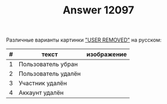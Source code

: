 ﻿---
title: "Answer 12097"
se.owner.user_id: 474588
se.owner.display_name: "ΝNL993"
se.owner.link: "https://ru.meta.stackoverflow.com/users/474588/%ce%9dnl993"
se.answer_id: 12097
se.question_id: 12079
se.post_type: answer
se.is_accepted: False
---
<p>Различные варианты картинки <a href="https://i.stack.imgur.com/IuXwq.png" rel="nofollow noreferrer">&quot;USER REMOVED&quot;</a> на русском:</p>
<div class="s-table-container">
<table class="s-table">
<thead>
<tr>
<th>#</th>
<th>текст</th>
<th>изображение</th>
</tr>
</thead>
<tbody>
<tr>
<td>1</td>
<td>Пользователь убран</td>
<td><img src="https://i.stack.imgur.com/MDcQm.png" alt="" /></td>
</tr>
<tr>
<td>2</td>
<td>Пользователь удалён</td>
<td><img src="https://i.stack.imgur.com/dbHaQ.png" alt="" /></td>
</tr>
<tr>
<td>3</td>
<td>Участник удалён</td>
<td><img src="https://i.stack.imgur.com/Vhue1.png" alt="" /></td>
</tr>
<tr>
<td>4</td>
<td>Аккаунт удалён</td>
<td><img src="https://i.stack.imgur.com/5ivNp.png" alt="" /></td>
</tr>
</tbody>
</table>
</div>
